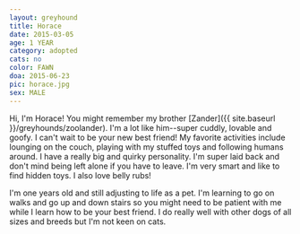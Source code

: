 ```yaml
---
layout: greyhound
title: Horace
date: 2015-03-05
age: 1 YEAR
category: adopted
cats: no
color: FAWN
doa: 2015-06-23
pic: horace.jpg
sex: MALE
---
```


Hi, I'm Horace! You might remember my brother [Zander]({{ site.baseurl }}/greyhounds/zoolander).
I'm a lot like him--super cuddly, lovable and goofy.
I can't wait to be your new best friend! My favorite activities include lounging on
the couch, playing with my stuffed toys and following humans around. I have a really big and
quirky personality. I'm super laid back and don't mind being left alone if you have to leave.
I'm very smart and like to find hidden toys. I also love belly rubs!

I'm one years old and still adjusting to life as a pet. I'm learning to go on walks and go up
and down stairs so you might need to be patient with me while I learn how to be your best
friend. I do really well with other dogs of all sizes and breeds but I'm not keen on cats.

